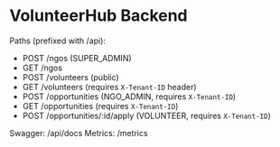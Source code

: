 # VolunteerHub Backend

Paths (prefixed with /api):
- POST /ngos (SUPER_ADMIN)
- GET /ngos
- POST /volunteers (public)
- GET /volunteers (requires `X-Tenant-ID` header)
- POST /opportunities (NGO_ADMIN, requires `X-Tenant-ID`)
- GET /opportunities (requires `X-Tenant-ID`)
- POST /opportunities/:id/apply (VOLUNTEER, requires `X-Tenant-ID`)

Swagger: /api/docs
Metrics: /metrics